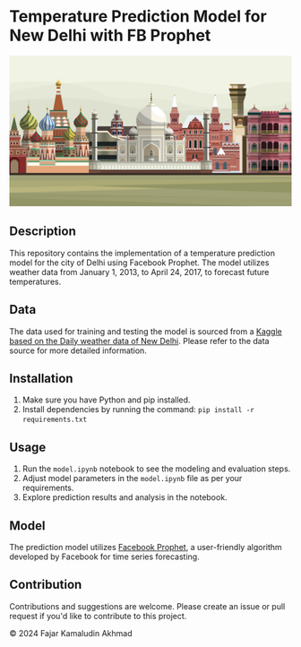 # Temperature Prediction Model for New Delhi with FB Prophet

![Delhi](delhi_image.jpg)

## Description
This repository contains the implementation of a temperature prediction model for the city of Delhi using Facebook Prophet. The model utilizes weather data from January 1, 2013, to April 24, 2017, to forecast future temperatures.

## Data
The data used for training and testing the model is sourced from a [Kaggle based on the Daily weather data of New Delhi](https://www.kaggle.com/datasets/sumanthvrao/daily-climate-time-series-data). Please refer to the data source for more detailed information.

## Installation
1. Make sure you have Python and pip installed.
2. Install dependencies by running the command: `pip install -r requirements.txt`

## Usage
1. Run the `model.ipynb` notebook to see the modeling and evaluation steps.
2. Adjust model parameters in the `model.ipynb` file as per your requirements.
3. Explore prediction results and analysis in the notebook.

## Model
The prediction model utilizes [Facebook Prophet](https://facebook.github.io/prophet/), a user-friendly algorithm developed by Facebook for time series forecasting.

## Contribution
Contributions and suggestions are welcome. Please create an issue or pull request if you'd like to contribute to this project.

© 2024 Fajar Kamaludin Akhmad
